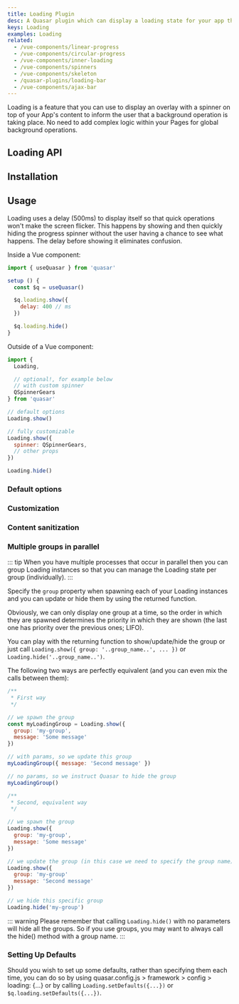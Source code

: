 ```yaml
---
title: Loading Plugin
desc: A Quasar plugin which can display a loading state for your app through an overlay with a spinner and a message.
keys: Loading
examples: Loading
related:
  - /vue-components/linear-progress
  - /vue-components/circular-progress
  - /vue-components/inner-loading
  - /vue-components/spinners
  - /vue-components/skeleton
  - /quasar-plugins/loading-bar
  - /vue-components/ajax-bar
---
```

Loading is a feature that you can use to display an overlay with a spinner on top of your App's content to inform the user that a background operation is taking place. No need to add complex logic within your Pages for global background operations.

## Loading API

<doc-api file="Loading" />

## Installation

<doc-installation plugins="Loading" config="loading" />

## Usage
Loading uses a delay (500ms) to display itself so that quick operations won't make the screen flicker. This happens by showing and then quickly hiding the progress spinner without the user having a chance to see what happens. The delay before showing it eliminates confusion.

Inside a Vue component:

```js
import { useQuasar } from 'quasar'

setup () {
  const $q = useQuasar()

  $q.loading.show({
    delay: 400 // ms
  })

  $q.loading.hide()
}
```

Outside of a Vue component:

```js
import {
  Loading,

  // optional!, for example below
  // with custom spinner
  QSpinnerGears
} from 'quasar'

// default options
Loading.show()

// fully customizable
Loading.show({
  spinner: QSpinnerGears,
  // other props
})

Loading.hide()
```

### Default options

<doc-example title="Default options" file="Default" />

### Customization

<doc-example title="With message" file="WithMessage" />

<doc-example title="With customized box" file="WithBox" />

<doc-example title="Customized" file="Customized" />

<doc-example title="Show and Change" file="ShowAndChange" />

### Content sanitization

<doc-example title="With unsafe message, but sanitized" file="WithMessageSanitized" />

### Multiple groups in parallel <q-badge align="top" color="brand-primary" label="v2.8+" />

::: tip
When you have multiple processes that occur in parallel then you can group Loading instances so that you can manage the Loading state per group (individually).
:::

Specify the `group` property when spawning each of your Loading instances and you can update or hide them by using the returned function.

Obviously, we can only display one group at a time, so the order in which they are spawned determines the priority in which they are shown (the last one has priority over the previous ones; LIFO).

<doc-example title="Multiple groups" file="MultipleGroups" />

You can play with the returning function to show/update/hide the group or just call `Loading.show({ group: '..group_name..', ... })` or `Loading.hide('..group_name..')`.

The following two ways are perfectly equivalent (and you can even mix the calls between them):

```js
/**
 * First way
 */

// we spawn the group
const myLoadingGroup = Loading.show({
  group: 'my-group',
  message: 'Some message'
})

// with params, so we update this group
myLoadingGroup({ message: 'Second message' })

// no params, so we instruct Quasar to hide the group
myLoadingGroup()

/**
 * Second, equivalent way
 */

// we spawn the group
Loading.show({
  group: 'my-group',
  message: 'Some message'
})

// we update the group (in this case we need to specify the group name)
Loading.show({
  group: 'my-group'
  message: 'Second message'
})

// we hide this specific group
Loading.hide('my-group')
```

::: warning
Please remember that calling `Loading.hide()` with no parameters will hide all the groups. So if you use groups, you may want to always call the hide() method with a group name.
:::

### Setting Up Defaults
Should you wish to set up some defaults, rather than specifying them each time, you can do so by using quasar.config.js > framework > config > loading: {...} or by calling `Loading.setDefaults({...})` or `$q.loading.setDefaults({...})`.
